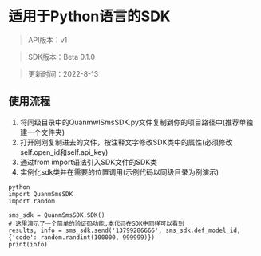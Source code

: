 # 适用于Python语言的SDK

> API版本：v1

> SDK版本：Beta 0.1.0

> 更新时间：2022-8-13

## 使用流程
1. 将同级目录中的QuanmwlSmsSDK.py文件复制到你的项目路径中(推荐单独建一个文件夹)
2. 打开刚刚复制进去的文件，按注释文字修改SDK类中的属性(必须修改self.open_id和self.api_key)
3. 通过from import语法引入SDK文件的SDK类
4. 实例化sdk类并在需要的位置调用(示例代码以同级目录为例演示)
```
python
import QuanmSmsSDK
import random

sms_sdk = QuanmSmsSDK.SDK()
# 这里演示了一个简单的验证码功能,本代码在SDK中同样可以看到
results, info = sms_sdk.send('13799286666', sms_sdk.def_model_id, {'code': random.randint(100000, 999999)})
print(info)

```